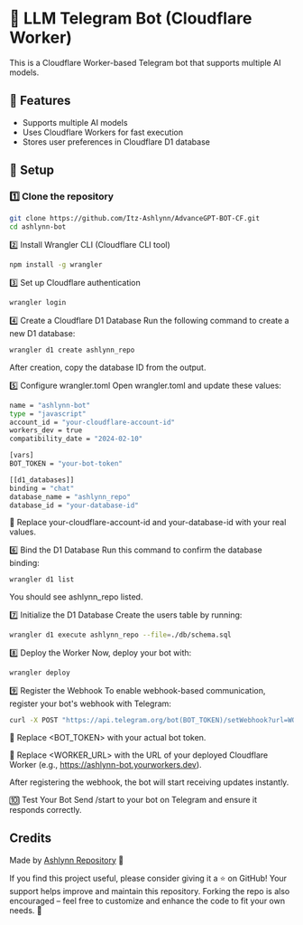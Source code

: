 # 🤖 LLM Telegram Bot (Cloudflare Worker)

This is a Cloudflare Worker-based Telegram bot that supports multiple AI models.

## 🚀 Features
- Supports multiple AI models
- Uses Cloudflare Workers for fast execution
- Stores user preferences in Cloudflare D1 database

## 🔧 Setup

### 1️⃣ Clone the repository
```bash
git clone https://github.com/Itz-Ashlynn/AdvanceGPT-BOT-CF.git
cd ashlynn-bot
```

2️⃣ Install Wrangler CLI (Cloudflare CLI tool)
```bash
npm install -g wrangler
```

3️⃣ Set up Cloudflare authentication
```bash
wrangler login
```

4️⃣ Create a Cloudflare D1 Database
Run the following command to create a new D1 database:

```bash
wrangler d1 create ashlynn_repo
```

After creation, copy the database ID from the output.

5️⃣ Configure wrangler.toml
Open wrangler.toml and update these values:
```bash
name = "ashlynn-bot"
type = "javascript"
account_id = "your-cloudflare-account-id"
workers_dev = true
compatibility_date = "2024-02-10"

[vars]
BOT_TOKEN = "your-bot-token"

[[d1_databases]]
binding = "chat"
database_name = "ashlynn_repo"
database_id = "your-database-id"
```
🔹 Replace your-cloudflare-account-id and your-database-id with your real values.

6️⃣ Bind the D1 Database
Run this command to confirm the database binding:
```bash
wrangler d1 list
```
You should see ashlynn_repo listed.

7️⃣ Initialize the D1 Database
Create the users table by running:
```bash
wrangler d1 execute ashlynn_repo --file=./db/schema.sql
```

8️⃣ Deploy the Worker
Now, deploy your bot with:
```bash
wrangler deploy
```

9️⃣ Register the Webhook
To enable webhook-based communication, register your bot's webhook with Telegram:
```bash
curl -X POST "https://api.telegram.org/bot(BOT_TOKEN)/setWebhook?url=WORKER_URL"
```

🔹 Replace <BOT_TOKEN> with your actual bot token.

🔹 Replace <WORKER_URL> with the URL of your deployed Cloudflare Worker (e.g., https://ashlynn-bot.yourworkers.dev).

After registering the webhook, the bot will start receiving updates instantly.

🔟 Test Your Bot
Send /start to your bot on Telegram and ensure it responds correctly.


## Credits
Made by [Ashlynn Repository](https://t.me/Ashlynn_Repository) 💜

If you find this project useful, please consider giving it a ⭐ on GitHub!
Your support helps improve and maintain this repository. Forking the repo is also encouraged – feel free to customize and enhance the code to fit your own needs. 🚀



